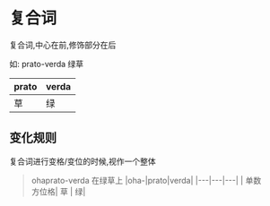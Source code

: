 # 复合词

复合词,中心在前,修饰部分在后

如: prato-verda 绿草

|prato|verda|
|--- | ---|
|草| 绿|

## 变化规则

复合词进行变格/变位的时候,视作一个整体

> ohaprato-verda 在绿草上
> |oha-|prato|verda|
> |---|---|---|
> | 单数<br>方位格| 草 | 绿|
